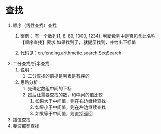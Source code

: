 # 查找
1. 顺序（线性查找）查找
    1. 案例：
        有一个数列{1, 8, 89, 1000, 1234}, 判断数列中是否包含此名称【顺序查找】要求:如果找到了，就提示找到，并给出下标值
       
    2. 代码见：cn.fenqing.arithmetic.search.SeqSearch
2. 二分查找/折半查找
    1. 说明：
        1. 二分查找的前提是列表是有序的
    2. 思路分析：
        1. 先确定数组中间的下标
        2. 然后让需要查找的数，和中间的值比较
            1. 如果大于中间值，则在右边继续查找
            2. 如果小于中间值，则在左边继续查找
            3. 如果等于中间值，则直接返回
3. 插值查找
4. 斐波那契查找